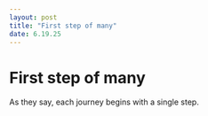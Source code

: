 ```yaml
---
layout: post
title: "First step of many"
date: 6.19.25
---
```


# First step of many

As they say, each journey begins with a single step.
